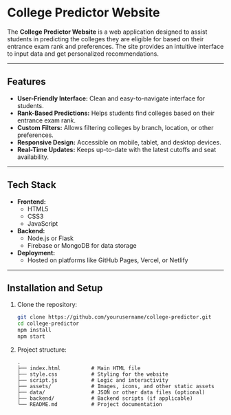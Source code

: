 
# College Predictor Website

The **College Predictor Website** is a web application designed to assist students in predicting the colleges they are eligible for based on their entrance exam rank and preferences. The site provides an intuitive interface to input data and get personalized recommendations.

---

## Features

- **User-Friendly Interface:** Clean and easy-to-navigate interface for students.
- **Rank-Based Predictions:** Helps students find colleges based on their entrance exam rank.
- **Custom Filters:** Allows filtering colleges by branch, location, or other preferences.
- **Responsive Design:** Accessible on mobile, tablet, and desktop devices.
- **Real-Time Updates:** Keeps up-to-date with the latest cutoffs and seat availability.

---

## Tech Stack

- **Frontend:**
  - HTML5
  - CSS3
  - JavaScript
- **Backend:**
  - Node.js or Flask
  - Firebase or MongoDB for data storage
- **Deployment:**
  - Hosted on platforms like GitHub Pages, Vercel, or Netlify

---

## Installation and Setup

1. Clone the repository:
   ```bash
   git clone https://github.com/yourusername/college-predictor.git
   cd college-predictor
   npm install
   npm start
   ```

2. Project structure:
   ```
   .
   ├── index.html          # Main HTML file
   ├── style.css           # Styling for the website
   ├── script.js           # Logic and interactivity
   ├── assets/             # Images, icons, and other static assets
   ├── data/               # JSON or other data files (optional)
   ├── backend/            # Backend scripts (if applicable)
   └── README.md           # Project documentation
   ```

